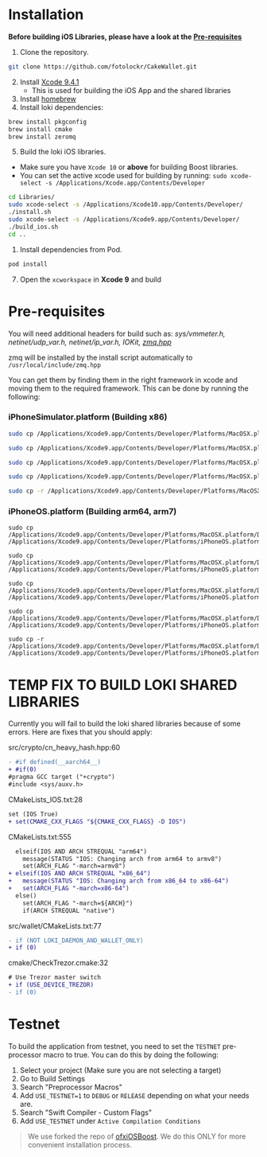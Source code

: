 # Installation

**Before building iOS Libraries, please have a look at the [Pre-requisites](#pre-requisites)**

1. Clone the repository.
```sh
git clone https://github.com/fotolockr/CakeWallet.git
```
2. Install [Xcode 9.4.1](https://developer.apple.com/download/more/)
    - This is used for building the iOS App and the shared libraries
3. Install [homebrew](https://brew.sh/)
4. Install loki dependencies:
```sh
brew install pkgconfig
brew install cmake
brew install zeromq
```
5. Build the loki iOS libraries.
- Make sure you have `Xcode 10` or **above** for building Boost libraries.
- You can set the active xcode used for building by running: `sudo xcode-select -s /Applications/Xcode.app/Contents/Developer`
```sh
cd Libraries/
sudo xcode-select -s /Applications/Xcode10.app/Contents/Developer/
./install.sh
sudo xcode-select -s /Applications/Xcode9.app/Contents/Developer/
./build_ios.sh
cd ..
```
1. Install dependencies from Pod.
```sh
pod install
```
7. Open the `xcworkspace` in **Xcode 9** and build
# Pre-requisites

You will need additional headers for build such as: *sys/vmmeter.h, netinet/udp_var.h, netinet/ip_var.h, IOKit, [zmq.hpp](https://github.com/zeromq/cppzmq)*

zmq will be installed by the install script automatically to `/usr/local/include/zmq.hpp`

You can get them by finding them in the right framework in xcode and moving them to the required framework. This can be done by running the following:

### iPhoneSimulator.platform (Building x86)
```sh
sudo cp /Applications/Xcode9.app/Contents/Developer/Platforms/MacOSX.platform/Developer/SDKs/MacOSX.sdk/usr/include/sys/vmmeter.h /Applications/Xcode9.app/Contents/Developer/Platforms/iPhoneSimulator.platform/Developer/SDKs/iPhoneSimulator.sdk/usr/include/sys/

sudo cp /Applications/Xcode9.app/Contents/Developer/Platforms/MacOSX.platform/Developer/SDKs/MacOSX.sdk/usr/include/netinet/udp_var.h /Applications/Xcode9.app/Contents/Developer/Platforms/iPhoneSimulator.platform/Developer/SDKs/iPhoneSimulator.sdk/usr/include/netinet/

sudo cp /Applications/Xcode9.app/Contents/Developer/Platforms/MacOSX.platform/Developer/SDKs/MacOSX.sdk/usr/include/netinet/ip_var.h /Applications/Xcode9.app/Contents/Developer/Platforms/iPhoneSimulator.platform/Developer/SDKs/iPhoneSimulator.sdk/usr/include/netinet/

sudo cp /Applications/Xcode9.app/Contents/Developer/Platforms/MacOSX.platform/Developer/SDKs/MacOSX.sdk/usr/include/libkern/OSTypes.h /Applications/Xcode9.app/Contents/Developer/Platforms/iPhoneSimulator.platform/Developer/SDKs/iPhoneSimulator.sdk/usr/include/libkern

sudo cp -r /Applications/Xcode9.app/Contents/Developer/Platforms/MacOSX.platform/Developer/SDKs/MacOSX.sdk/System/Library/Frameworks/IOKit.framework/Versions/A/Headers /Applications/Xcode9.app/Contents/Developer/Platforms/iPhoneSimulator.platform/Developer/SDKs/iPhoneSimulator.sdk/System/Library/Frameworks/IOKit.framework
```

### iPhoneOS.platform (Building arm64, arm7)
```
sudo cp /Applications/Xcode9.app/Contents/Developer/Platforms/MacOSX.platform/Developer/SDKs/MacOSX.sdk/usr/include/sys/vmmeter.h /Applications/Xcode9.app/Contents/Developer/Platforms/iPhoneOS.platform/Developer/SDKs/iPhoneOS.sdk/usr/include/sys/

sudo cp /Applications/Xcode9.app/Contents/Developer/Platforms/MacOSX.platform/Developer/SDKs/MacOSX.sdk/usr/include/netinet/udp_var.h /Applications/Xcode9.app/Contents/Developer/Platforms/iPhoneOS.platform/Developer/SDKs/iPhoneOS.sdk/usr/include/netinet/

sudo cp /Applications/Xcode9.app/Contents/Developer/Platforms/MacOSX.platform/Developer/SDKs/MacOSX.sdk/usr/include/netinet/ip_var.h /Applications/Xcode9.app/Contents/Developer/Platforms/iPhoneOS.platform/Developer/SDKs/iPhoneOS.sdk/usr/include/netinet/

sudo cp /Applications/Xcode9.app/Contents/Developer/Platforms/MacOSX.platform/Developer/SDKs/MacOSX.sdk/usr/include/libkern/OSTypes.h /Applications/Xcode9.app/Contents/Developer/Platforms/iPhoneOS.platform/Developer/SDKs/iPhoneOS.sdk/usr/include/libkern

sudo cp -r /Applications/Xcode9.app/Contents/Developer/Platforms/MacOSX.platform/Developer/SDKs/MacOSX.sdk/System/Library/Frameworks/IOKit.framework/Versions/A/Headers /Applications/Xcode9.app/Contents/Developer/Platforms/iPhoneOS.platform/Developer/SDKs/iPhoneOS.sdk/System/Library/Frameworks/IOKit.framework
```

# TEMP FIX TO BUILD LOKI SHARED LIBRARIES

Currently you will fail to build the loki shared libraries because of some errors.
Here are fixes that you should apply:

src/crypto/cn_heavy_hash.hpp:60
```diff
- #if defined(__aarch64__)
+ #if(0)
#pragma GCC target ("+crypto")
#include <sys/auxv.h>
```

CMakeLists_IOS.txt:28
```diff
set (IOS True)
+ set(CMAKE_CXX_FLAGS "${CMAKE_CXX_FLAGS} -D IOS")
```

CMakeLists.txt:555
```diff
  elseif(IOS AND ARCH STREQUAL "arm64")
    message(STATUS "IOS: Changing arch from arm64 to armv8")
    set(ARCH_FLAG "-march=armv8")
+ elseif(IOS AND ARCH STREQUAL "x86_64")
+   message(STATUS "IOS: Changing arch from x86_64 to x86-64")
+   set(ARCH_FLAG "-march=x86-64")
  else()
    set(ARCH_FLAG "-march=${ARCH}")
    if(ARCH STREQUAL "native")

```

src/wallet/CMakeLists.txt:77
```diff
- if (NOT LOKI_DAEMON_AND_WALLET_ONLY)
+ if (0)
```

cmake/CheckTrezor.cmake:32
```diff
# Use Trezor master switch
+ if (USE_DEVICE_TREZOR)
- if (0)
```

# Testnet

To build the application from testnet, you need to set the `TESTNET` pre-processor macro to true.
You can do this by doing the following:
1. Select your project (Make sure you are not selecting a target)
2. Go to Build Settings
3. Search "Preprocessor Macros"
4. Add `USE_TESTNET=1` to `DEBUG` or `RELEASE` depending on what your needs are.
5. Search "Swift Compiler - Custom Flags"
6. Add `USE_TESTNET` under `Active Compilation Conditions`

> We use forked the repo of [ofxiOSBoost](https://github.com/Mikunj/ofxiOSBoost/tree/loki). We do this ONLY for more convenient installation process.


